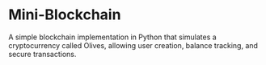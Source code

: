# Mini-Blockchain
A simple blockchain implementation in Python that simulates a cryptocurrency called Olives, allowing user creation, balance tracking, and secure transactions.
